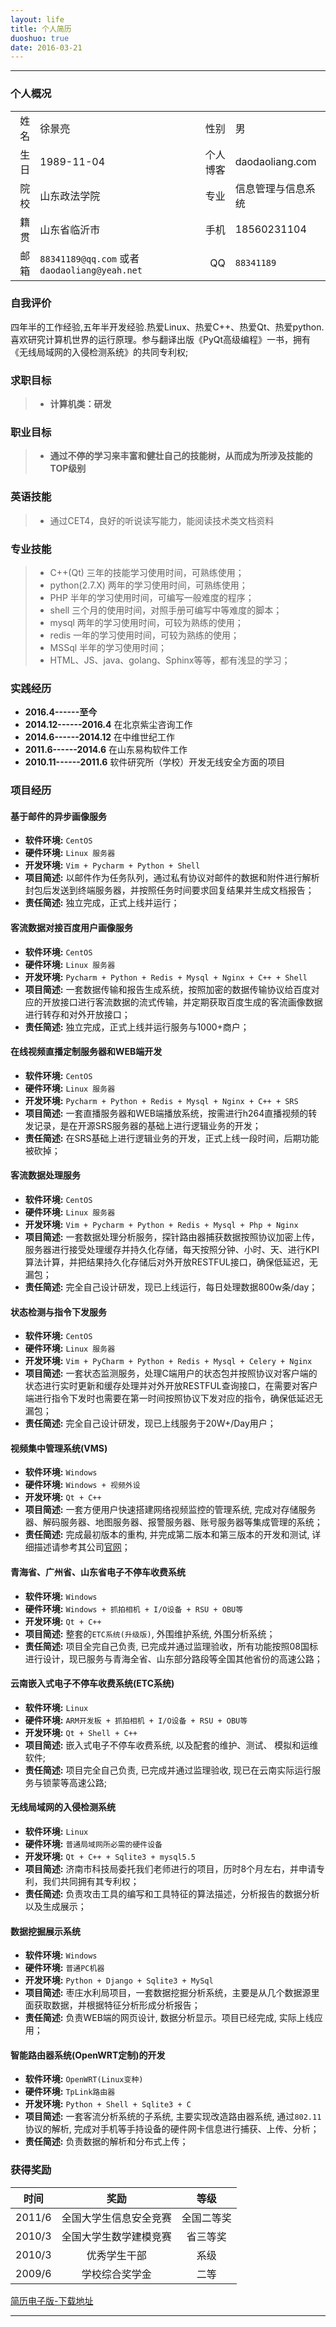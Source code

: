 ```yaml
---
layout: life
title: 个人简历
duoshuo: true
date: 2016-03-21
---
```


******

### <i class="fa  fa-user"></i> 个人概况

|||||
| ------: |:------|------: |  :------ |
|姓名|徐景亮|性别|男|
|生日 |1989-11-04| 个人博客|daodaoliang.com|
|院校 |山东政法学院|专业|信息管理与信息系统|
|籍贯 |山东省临沂市|手机|18560231104|
|邮箱 |`88341189@qq.com` 或者 `daodaoliang@yeah.net` | QQ|`88341189`|

### <i class="fa fa-eye"></i> 自我评价

四年半的工作经验,五年半开发经验.热爱Linux、热爱C++、热爱Qt、热爱python.喜欢研究计算机世界的运行原理。参与翻译出版《PyQt高级编程》一书，拥有《无线局域网的入侵检测系统》的共同专利权;

### <i class="fa fa-binoculars"></i> 求职目标

> * **计算机类：研发**

### <i class="fa fa-binoculars"></i> 职业目标

> * **通过不停的学习来丰富和健壮自己的技能树，从而成为所涉及技能的TOP级别**

### <i class="fa fa-certificate"></i> 英语技能

> * 通过CET4，良好的听说读写能力，能阅读技术类文档资料

### <i class="fa fa-keyboard-o"></i> 专业技能

> * C++(Qt) 三年的技能学习使用时间，可熟练使用；
> * python(2.7.X) 两年的学习使用时间，可熟练使用；
> * PHP 半年的学习使用时间，可编写一般难度的程序；
> * shell 三个月的使用时间，对照手册可编写中等难度的脚本；
> * mysql 两年的学习使用时间，可较为熟练的使用；
> * redis 一年的学习使用时间，可较为熟练的使用；
> * MSSql 半年的学习使用时间；
> * HTML、JS、java、golang、Sphinx等等，都有浅显的学习；

### <i class="fa fa-calendar"></i> 实践经历

* **2016.4------至今**           
* **2014.12------2016.4**        在北京紫尘咨询工作
* **2014.6------2014.12**        在中维世纪工作
* **2011.6------2014.6**         在山东易构软件工作
* **2010.11------2011.6**        软件研究所（学校）开发无线安全方面的项目

### <i class="fa fa-certificate"></i> 项目经历


#### <i class="fa fa-dot-circle-o"></i> 基于邮件的异步画像服务

* **软件环境:** `CentOS`
* **硬件环境:** `Linux 服务器`
* **开发环境:** `Vim + Pycharm + Python + Shell`
* **项目简述:** 以邮件作为任务队列，通过私有协议对邮件的数据和附件进行解析封包后发送到终端服务器，并按照任务时间要求回复结果并生成文档报告；
* **责任简述:** 独立完成，正式上线并运行；

#### <i class="fa fa-dot-circle-o"></i> 客流数据对接百度用户画像服务

* **软件环境:** `CentOS`
* **硬件环境:** `Linux 服务器`
* **开发环境:** `Pycharm + Python + Redis + Mysql + Nginx + C++ + Shell`
* **项目简述:** 一套数据传输和报告生成系统，按照加密的数据传输协议给百度对应的开放接口进行客流数据的流式传输，并定期获取百度生成的客流画像数据进行转存和对外开放接口；
* **责任简述:** 独立完成，正式上线并运行服务与1000+商户；

#### <i class="fa fa-dot-circle-o"></i> 在线视频直播定制服务器和WEB端开发

* **软件环境:** `CentOS`
* **硬件环境:** `Linux 服务器`
* **开发环境:** `Pycharm + Python + Redis + Mysql + Nginx + C++ + SRS`
* **项目简述:** 一套直播服务器和WEB端播放系统，按需进行h264直播视频的转发记录，是在开源SRS服务器的基础上进行逻辑业务的开发；
* **责任简述:** 在SRS基础上进行逻辑业务的开发，正式上线一段时间，后期功能被砍掉；

#### <i class="fa fa-dot-circle-o"></i> 客流数据处理服务

* **软件环境:** `CentOS`
* **硬件环境:** `Linux 服务器`
* **开发环境:** `Vim + Pycharm + Python + Redis + Mysql + Php + Nginx`
* **项目简述:** 一套数据处理分析服务，探针路由器捕获数据按照协议加密上传，服务器进行接受处理缓存并持久化存储，每天按照分钟、小时、天、进行KPI算法计算，并把结果持久化存储后对外开放RESTFUL接口，确保低延迟，无漏包；
* **责任简述:** 完全自己设计研发，现已上线运行，每日处理数据800w条/day；

#### <i class="fa fa-dot-circle-o"></i> 状态检测与指令下发服务

* **软件环境:** `CentOS`
* **硬件环境:** `Linux 服务器`
* **开发环境:** `Vim + PyCharm + Python + Redis + Mysql + Celery + Nginx`
* **项目简述:** 一套状态监测服务，处理C端用户的状态包并按照协议对客户端的状态进行实时更新和缓存处理并对外开放RESTFUL查询接口，在需要对客户端进行指令下发时也需要在第一时间按照协议下发对应的指令，确保低延迟无漏包；
* **责任简述:** 完全自己设计研发，现已上线服务于20W+/Day用户；


#### <i class="fa fa-dot-circle-o"></i> 视频集中管理系统(VMS)

* **软件环境:** `Windows`
* **硬件环境:** `Windows + 视频外设`
* **开发环境:** `Qt + C++`
* **项目简述:** 一套方便用户快速搭建网络视频监控的管理系统, 完成对存储服务器、解码服务器、地图服务器、报警服务器、账号服务器等集成管理的系统；
* **责任简述:** 完成最初版本的重构, 并完成第二版本和第三版本的开发和测试, 详细描述请参考其公司[官网][5]；


#### <i class="fa fa-dot-circle-o"></i> 青海省、广州省、山东省电子不停车收费系统

* **软件环境:** `Windows`
* **硬件环境:** `Windows + 抓拍相机 + I/O设备 + RSU + OBU等`
* **开发环境:** `Qt + C++`
* **项目简述:** 整套的`ETC系统(升级版)`, 外围维护系统, 外围分析系统；
* **责任简述:** 项目全完自己负责, 已完成并通过监理验收，所有功能按照08国标进行设计，现已服务与青海全省、山东部分路段等全国其他省份的高速公路；


#### <i class="fa fa-dot-circle-o"></i> 云南嵌入式电子不停车收费系统(ETC系统)

* **软件环境:** `Linux`
* **硬件环境:** `ARM开发板 + 抓拍相机 + I/O设备 + RSU + OBU等`
* **开发环境:** `Qt + Shell + C++`
* **项目简述:** 嵌入式电子不停车收费系统, 以及配套的维护、测试、 模拟和运维软件;
* **责任简述:** 项目完全自己负责, 已完成并通过监理验收, 现已在云南实际运行服务与锁蒙等高速公路;

#### <i class="fa fa-dot-circle-o"></i> 无线局域网的入侵检测系统

* **软件环境:** `Linux`
* **硬件环境:** `普通局域网所必需的硬件设备`
* **开发环境:** `Qt + C++ + Sqlite3 + mysql5.5`
* **项目简述:** 济南市科技局委托我们老师进行的项目，历时8个月左右，并申请专利，我们共同拥有其专利权；
* **责任简述:** 负责攻击工具的编写和工具特征的算法描述，分析报告的数据分析以及生成展示；

#### <i class="fa fa-dot-circle-o"></i> 数据挖掘展示系统

* **软件环境:** `Windows`
* **硬件环境:** `普通PC机器`
* **开发环境:** `Python + Django + Sqlite3 + MySql`
* **项目简述:** 枣庄水利局项目，一套数据挖掘分析系统，主要是从几个数据源里面获取数据，并根据特征分析形成分析报告；
* **责任简述:** 负责WEB端的网页设计, 数据分析显示。项目已经完成, 实际上线应用；

#### <i class="fa fa-dot-circle-o"></i> 智能路由器系统(OpenWRT定制)的开发

* **软件环境:** `OpenWRT(Linux变种)`
* **硬件环境:** `TpLink路由器`
* **开发环境:** `Python + Shell + Sqlite3 + C`
* **项目简述:** 一套客流分析系统的子系统, 主要实现改造路由器系统, 通过`802.11`协议的解析, 完成对手机等手持设备的硬件网卡信息进行捕获、上传、分析；
* **责任简述:** 负责数据的解析和分布式上传；



### <i class="fa fa-trophy"></i> 获得奖励

| 时间|奖励| 等级|
| :------: | :------:| :------: |
|2011/6 | 全国大学生信息安全竞赛  |全国二等奖
|2010/3 | 全国大学生数学建模竞赛  |省三等奖|
|2010/3 | 优秀学生干部|系级|
|2009/6 | 学校综合奖学金|二等|


<i class="fa fa-cloud-download"></i> [简历电子版-下载地址][2]


******
[1]:http://pan.baidu.com/s/1i3uvQWP
[2]:/res/download/daodaoliang.pdf
[3]:http://daodaoliang.github.io/
[4]:http://daodaoliang.github.io/
[5]:http://www.jovision.com/Service/DownContentView.aspx?id=295
